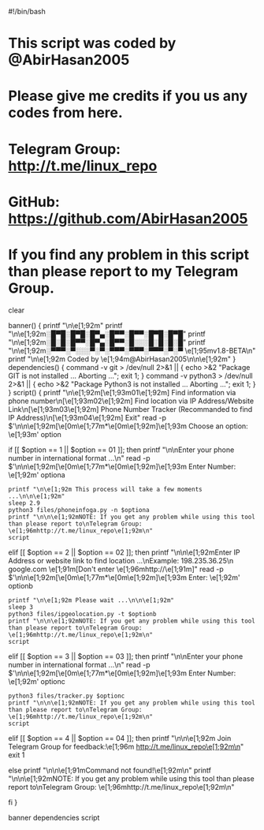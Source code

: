 #!/bin/bash
# This script was coded by @AbirHasan2005
# Please give me credits if you us any codes from here.
# Telegram Group: http://t.me/linux_repo
# GitHub: https://github.com/AbirHasan2005
# If you find any problem in this script than please report to my Telegram Group.

clear

banner() {
printf "\n\e[1;92m"
printf "\n\e[1;92m░█▀█░█▀█░█▀▄░█▀▀░█▀▀░█▀█░█▀█"
printf "\n\e[1;92m░█░█░█▀▀░█▀▄░█▀▀░█░░░█░█░█░█"
printf "\n\e[1;92m░▀▀▀░▀░░░▀░▀░▀▀▀░▀▀▀░▀▀▀░▀░▀  \e[1;95mv1.8-BETA\n"
printf "\n\e[1;92m   Coded by \e[1;94m@AbirHasan2005\n\n\e[1;92m"
}
dependencies() {
command -v git > /dev/null 2>&1 || { echo >&2 "Package GIT is not installed ... Aborting ..."; exit 1; }
command -v python3 > /dev/null 2>&1 || { echo >&2 "Package Python3 is not installed ... Aborting ..."; exit 1; }
}
script() {
printf "\n\e[1;92m[\e[1;93m01\e[1;92m] Find information via phone number\n[\e[1;93m02\e[1;92m] Find location via IP Address/Website Link\n[\e[1;93m03\e[1;92m] Phone Number Tracker (Recommanded to find IP Address)\n[\e[1;93m04\e[1;92m] Exit"
read -p $'\n\n\e[1;92m[\e[0m\e[1;77m*\e[0m\e[1;92m]\e[1;93m Choose an option: \e[1;93m' option

if [[ $option == 1 || $option == 01 ]]; then
	printf "\n\nEnter your phone number in international format ...\n"
	read -p $'\n\n\e[1;92m[\e[0m\e[1;77m*\e[0m\e[1;92m]\e[1;93m Enter Number: \e[1;92m' optiona

	printf "\n\e[1;92m This process will take a few moments ...\n\n\e[1;92m"
	sleep 2.9
	python3 files/phoneinfoga.py -n $optiona
	printf "\n\n\e[1;92mNOTE: If you get any problem while using this tool than please report to\nTelegram Group: \e[1;96mhttp://t.me/linux_repo\e[1;92m\n"
	script

elif [[ $option == 2 || $option == 02 ]]; then
	printf "\n\n\e[1;92mEnter IP Address or website link to find location ...\nExample: 198.235.36.25\n         google.com   \e[1;91m[Don't enter \e[1;96mhttp://\e[1;91m]"
	read -p $'\n\n\e[1;92m[\e[0m\e[1;77m*\e[0m\e[1;92m]\e[1;93m Enter: \e[1;92m' optionb

	printf "\n\e[1;92m Please wait ...\n\n\e[1;92m"
	sleep 3
	python3 files/ipgeolocation.py -t $optionb
	printf "\n\n\e[1;92mNOTE: If you get any problem while using this tool than please report to\nTelegram Group: \e[1;96mhttp://t.me/linux_repo\e[1;92m\n"
	script

elif [[ $option == 3 || $option == 03 ]]; then
	printf "\n\nEnter your phone number in international format ...\n"
	read -p $'\n\n\e[1;92m[\e[0m\e[1;77m*\e[0m\e[1;92m]\e[1;93m Enter Number: \e[1;92m' optionc

	python3 files/tracker.py $optionc
	printf "\n\n\e[1;92mNOTE: If you get any problem while using this tool than please report to\nTelegram Group: \e[1;96mhttp://t.me/linux_repo\e[1;92m\n"
	script

elif [[ $option == 4 || $option == 04 ]]; then
	printf "\n\n\e[1;92m Join Telegram Group for feedback:\e[1;96m http://t.me/linux_repo\e[1;92m\n"
	exit 1

else
	printf "\n\n\e[1;91mCommand not found!\e[1;92m\n"
	printf "\n\n\e[1;92mNOTE: If you get any problem while using this tool than please report to\nTelegram Group: \e[1;96mhttp://t.me/linux_repo\e[1;92m\n"

fi
}

banner
dependencies
script
